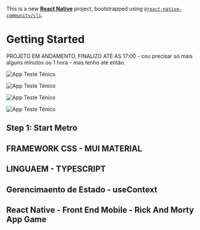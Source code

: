 This is a new [**React Native**](https://reactnative.dev) project, bootstrapped using [`@react-native-community/cli`](https://github.com/react-native-community/cli).

# Getting Started

PROJETO EM ANDAMENTO, FINALIZO ATÉ AS 17:00 - cou precisar só mais alguns minutos ou 1 hora -  mas tenho até então.

![App Teste Ténico](C:\Users\pedro\Desktop\projectRmapp\src\assets\image1.png)

![App Teste Ténico](C:\Users\pedro\Desktop\projectRmapp\src\assets\image2.png)

![App Teste Ténico](C:\Users\pedro\Desktop\projectRmapp\src\assets\image3.png)

![App Teste Ténico](C:\Users\pedro\Desktop\projectRmapp\src\assets\image4.png)

## Step 1: Start Metro

## FRAMEWORK CSS - MUI MATERIAL
## LINGUAEM - TYPESCRIPT
## Gerencimaento de Estado - useContext
## React Native - Front End Mobile - Rick And Morty App Game
